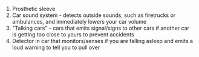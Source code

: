 1. Prosthetic sleeve
2. Car sound system - detects outside sounds, such as firetrucks or ambulances, and immediately lowers your car volume
3. "Talking cars" - cars that emits signal/signs to other cars if another car is getting too close to yours to prevent accidents
4. Detector in car that monitors/senses if you are falling asleep and emits a loud warning to tell you to pull over

